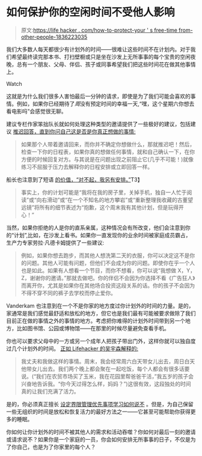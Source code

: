 # 如何保护你的空闲时间不受他人影响

> 原文:[https://life hacker . com/how-to-protect-your ' s free-time from-other-people-1836223035](https://lifehacker.com/how-to-protect-your-free-time-from-other-people-1836223035)

我们大多数人每天都很少有计划外的时间——很难让这些时间不在计划内。对于我们希望最终读完那本书、打扫壁橱或只是坐在沙发上无所事事的每个宝贵的空闲夜晚，总有一个朋友、父母、伴侣、孩子或同事希望我们把这些时间花在做其他事情上。

Watch

这就是为什么我们很多人害怕最后一分钟的请求，即使是为了我们可能会喜欢的事情。例如，如果你已经期待了*周*没有预定时间的幸福一天,“嘿，这个星期六你想去看电影吗”会感觉很无聊。

建议专栏作家笨拙队长就如何处理这种类型的邀请提供了一些极好的建议，包括建议 [推迟回答，直到你问自己这是否是你真正想做的事情:](https://captainawkward.com/2018/02/15/1078-so-what-are-you-doing-this-weekend/)

> 如果那个人带着邀请回来，而你并不确定你想做什么，那就推迟吧！然后，检查一下你的日程表，如果你真的想做任何事情，就和自己确认一下，在你方便的时候回复对方。与其说是在问题出现之前阻止它(几乎不可能！)就像练习不屈服于压力去解释你的日程安排或立即回答一样。

船长也注意到了短语 [的价值，“对不起，我另有安排。”](https://captainawkward.com/2017/07/19/967-freeing-yourself-from-constant-contact/)T3】

> 事实上，你的计划可能是“我将在我的房子里，关掉手机，独自一人忙于阅读”或“向右滑动”或“在一个不知名的地方攀岩”或“重新整理我收藏的古董望远镜”将所有的细节表述为“抱歉，这个周末我有其他计划，但是玩得开心！”

当然，如果你拒绝的人是你的直系亲属，这种情况会有所改变，他们会注意到你的“计划”,比如，在沙发上看书。如果你一直发现你的业余时间被家庭成员霸占，生产力专家劳拉·凡德卡姆提供了一些建议:

> 例如，如果你想去跑步，而其他人想洗第二天的衣服，你可以决定这不是你的问题。其他人可能有问题，但他们不会成为你的问题。即使你在乎一个人也是如此。如果有人想看一个节目，而你不想看，你可以说“我想做 X，Y，Z，谢谢你的邀请。”那就去做吧。你的伴侣不会因为你选择不看《广告狂人》而离开你，尤其是如果你在其他场合投资这段关系的话。你的孩子不会因为不得不穿不同的裤子去学校而停止爱你。

Vanderkam 也注意到在一个不是你家的地方度过你计划外的时间的力量。是的，家通常是我们感觉最舒适和放松的地方，但它也是我们最有可能被要求做除了我们目前正在做的事情之外的事情的地方。考虑把你难得的计划外时间带到另一个地方，比如图书馆、公园或博物馆——在那里的时候尽量避免查看手机。

你也可以要求父母中的一方或另一个成年人把孩子带出门外，这样你就可以独自度过几个计划外的时间。 [正如 Lifehacker 的吴宇森解释的:](https://offspring.lifehacker.com/why-you-should-parent-like-youre-divorced-1825612619)

> 我丈夫和我做这样的事情。周末，我会经常周六白天带女儿出去，周日白天他带女儿出去。我们两个晚上都会聚在一起吃饭，每个人都会有很多话要说。(“我们在农贸市场买了玉米，我在花园里帮爸爸干活，”我五岁的孩子会兴奋地告诉我。“你今天过得怎么样，妈妈？”)这很有效，这段独处的时间真的让我们充满了活力。

是的，你必须真正擅长 [设定界限](https://lifehacker.com/instead-of-work-life-balance-try-focusing-on-boundarie-1784404146)[管理优先事项](https://lifehacker.com/you-dont-have-a-productivity-problem-you-have-a-priori-1754832787)[学习如何说不](https://lifehacker.com/what-i-learned-from-learning-how-to-say-no-1834081789) 。但是，为自己保留一些无组织的时间是放松和恢复活力的最好方法之一——它甚至可能帮助你获得更多的睡眠。

你如何让你计划外的时间不被其他人的需求和活动吞噬？你如何对最后一刻的邀请或请求说不？如果你是一个家庭的一员，你会如何安排无所事事的日子，不仅是为了你自己，也是为了你家里的每个人？